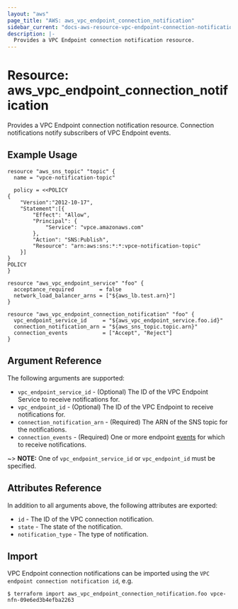 ```yaml
---
layout: "aws"
page_title: "AWS: aws_vpc_endpoint_connection_notification"
sidebar_current: "docs-aws-resource-vpc-endpoint-connection-notification"
description: |-
  Provides a VPC Endpoint connection notification resource.
---
```


# Resource: aws_vpc_endpoint_connection_notification

Provides a VPC Endpoint connection notification resource.
Connection notifications notify subscribers of VPC Endpoint events.

## Example Usage

```hcl
resource "aws_sns_topic" "topic" {
  name = "vpce-notification-topic"

  policy = <<POLICY
{
    "Version":"2012-10-17",
    "Statement":[{
        "Effect": "Allow",
        "Principal": {
            "Service": "vpce.amazonaws.com"
        },
        "Action": "SNS:Publish",
        "Resource": "arn:aws:sns:*:*:vpce-notification-topic"
    }]
}
POLICY
}

resource "aws_vpc_endpoint_service" "foo" {
  acceptance_required        = false
  network_load_balancer_arns = ["${aws_lb.test.arn}"]
}

resource "aws_vpc_endpoint_connection_notification" "foo" {
  vpc_endpoint_service_id     = "${aws_vpc_endpoint_service.foo.id}"
  connection_notification_arn = "${aws_sns_topic.topic.arn}"
  connection_events           = ["Accept", "Reject"]
}
```

## Argument Reference

The following arguments are supported:

* `vpc_endpoint_service_id` - (Optional) The ID of the VPC Endpoint Service to receive notifications for.
* `vpc_endpoint_id` - (Optional) The ID of the VPC Endpoint to receive notifications for.
* `connection_notification_arn` - (Required) The ARN of the SNS topic for the notifications.
* `connection_events` - (Required) One or more endpoint [events](https://docs.aws.amazon.com/AWSEC2/latest/APIReference/API_CreateVpcEndpointConnectionNotification.html#API_CreateVpcEndpointConnectionNotification_RequestParameters) for which to receive notifications.

~> **NOTE:** One of `vpc_endpoint_service_id` or `vpc_endpoint_id` must be specified.

## Attributes Reference

In addition to all arguments above, the following attributes are exported:

* `id` - The ID of the VPC connection notification.
* `state` - The state of the notification.
* `notification_type` - The type of notification.

## Import

VPC Endpoint connection notifications can be imported using the `VPC endpoint connection notification id`, e.g.

```
$ terraform import aws_vpc_endpoint_connection_notification.foo vpce-nfn-09e6ed3b4efba2263
```
